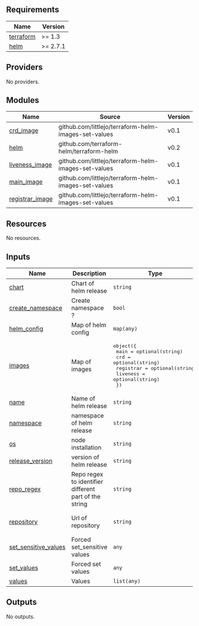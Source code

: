 <!-- BEGIN_TF_DOCS -->
## Requirements

| Name | Version |
|------|---------|
| <a name="requirement_terraform"></a> [terraform](#requirement\_terraform) | >= 1.3 |
| <a name="requirement_helm"></a> [helm](#requirement\_helm) | >= 2.7.1 |

## Providers

No providers.

## Modules

| Name | Source | Version |
|------|--------|---------|
| <a name="module_crd_image"></a> [crd\_image](#module\_crd\_image) | github.com/littlejo/terraform-helm-images-set-values | v0.1 |
| <a name="module_helm"></a> [helm](#module\_helm) | github.com/terraform-helm/terraform-helm | v0.2 |
| <a name="module_liveness_image"></a> [liveness\_image](#module\_liveness\_image) | github.com/littlejo/terraform-helm-images-set-values | v0.1 |
| <a name="module_main_image"></a> [main\_image](#module\_main\_image) | github.com/littlejo/terraform-helm-images-set-values | v0.1 |
| <a name="module_registrar_image"></a> [registrar\_image](#module\_registrar\_image) | github.com/littlejo/terraform-helm-images-set-values | v0.1 |

## Resources

No resources.

## Inputs

| Name | Description | Type | Default | Required |
|------|-------------|------|---------|:--------:|
| <a name="input_chart"></a> [chart](#input\_chart) | Chart of helm release | `string` | `"secrets-store-csi-driver"` | no |
| <a name="input_create_namespace"></a> [create\_namespace](#input\_create\_namespace) | Create namespace ? | `bool` | `false` | no |
| <a name="input_helm_config"></a> [helm\_config](#input\_helm\_config) | Map of helm config | `map(any)` | `{}` | no |
| <a name="input_images"></a> [images](#input\_images) | Map of images | <pre>object({<br>    main      = optional(string)<br>    crd       = optional(string)<br>    registrar = optional(string)<br>    liveness  = optional(string)<br>  })</pre> | <pre>{<br>  "crd": null,<br>  "liveness": null,<br>  "main": null,<br>  "registrar": null<br>}</pre> | no |
| <a name="input_name"></a> [name](#input\_name) | Name of helm release | `string` | `"csi-secrets-store"` | no |
| <a name="input_namespace"></a> [namespace](#input\_namespace) | namespace of helm release | `string` | `"kube-system"` | no |
| <a name="input_os"></a> [os](#input\_os) | node installation | `string` | `"linux"` | no |
| <a name="input_release_version"></a> [release\_version](#input\_release\_version) | version of helm release | `string` | `null` | no |
| <a name="input_repo_regex"></a> [repo\_regex](#input\_repo\_regex) | Repo regex to identifier different part of the string | `string` | `"^(?:(?P<url>[^/]+))?(?:/(?P<image>[^:]*))??(?::(?P<tag>[^:]*))"` | no |
| <a name="input_repository"></a> [repository](#input\_repository) | Url of repository | `string` | `"https://kubernetes-sigs.github.io/secrets-store-csi-driver/charts"` | no |
| <a name="input_set_sensitive_values"></a> [set\_sensitive\_values](#input\_set\_sensitive\_values) | Forced set\_sensitive values | `any` | `[]` | no |
| <a name="input_set_values"></a> [set\_values](#input\_set\_values) | Forced set values | `any` | `[]` | no |
| <a name="input_values"></a> [values](#input\_values) | Values | `list(any)` | `[]` | no |

## Outputs

No outputs.
<!-- END_TF_DOCS -->